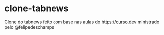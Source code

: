 # clone-tabnews
Clone do tabnews feito com base nas aulas do https://curso.dev ministrado pelo @felipedeschamps
